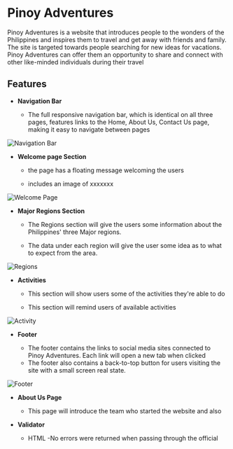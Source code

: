 # Pinoy Adventures

Pinoy Adventures is a website that introduces people to the wonders of the Philippines and inspires them to travel and get away with friends and family. The site is targeted towards people searching for new ideas for vacations.
Pinoy Adventures can offer them an opportunity to share and connect with other like-minded individuals during their travel


## Features

- __Navigation Bar__

    - The full responsive navigation bar, which is identical on all three pages, features links to the Home, About Us, Contact Us page, making it easy to navigate between pages

![Navigation Bar](xxxxx)

- __Welcome page Section__
    
    - the page has a floating message welcoming the users

	- includes an image of xxxxxxx

![Welcome Page](xxxxx)


- __Major Regions Section__

    - The Regions section will give the users some information about the Philippines' three Major regions.
	
	- The data under each region will give the user some idea as to what to expect from the area.

![Regions](xxxxx)

- __Activities__

	- This section will show users some of the activities they're able to do

	- This section will remind users of available activities 

![Activity](xxxxx)

- __Footer__

	- The footer contains the links to social media sites connected to Pinoy Adventures.  Each link will open a new tab when clicked
	- The footer also contains a back-to-top button for users visiting the site with a small screen real state.

![Footer](xxxxx)

- __About Us Page__

	- This page will introduce the team who started the website and also 










- __Validator__
	- HTML
		-No errors were returned when passing through the official
